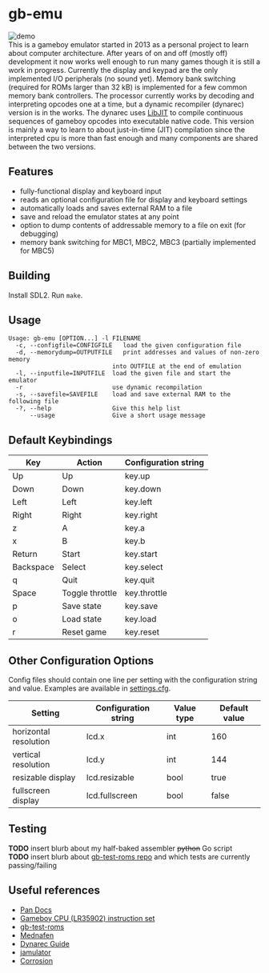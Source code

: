 # gb-emu
![demo](https://github.com/ayrtonm/gb-emu/blob/master/demo.gif)  
This is a gameboy emulator started in 2013 as a personal project to learn about computer architecture. After years of on and off (mostly off) development it now works well enough to run many games though it is still a work in progress. Currently the display and keypad are the only implemented I/O peripherals (no sound yet). Memory bank switching (required for ROMs larger than 32 kB) is implemented for a few common memory bank controllers. The processor currently works by decoding and interpreting opcodes one at a time, but a dynamic recompiler (dynarec) version is in the works. The dynarec uses [LibJIT](https://www.gnu.org/software/libjit/) to compile continuous sequences of gameboy opcodes into executable native code. This version is mainly a way to learn to about just-in-time (JIT) compilation since the interpreted cpu is more than fast enough and many components are shared between the two versions.

## Features
- fully-functional display and keyboard input
- reads an optional configuration file for display and keyboard settings 
- automatically loads and saves external RAM to a file
- save and reload the emulator states at any point
- option to dump contents of addressable memory to a file on exit (for debugging)
- memory bank switching for MBC1, MBC2, MBC3 (partially implemented for MBC5)

## Building
Install SDL2. Run `make`.

## Usage
    Usage: gb-emu [OPTION...] -l FILENAME
      -c, --configfile=CONFIGFILE   load the given configuration file
      -d, --memorydump=OUTPUTFILE   print addresses and values of non-zero memory
                                 into OUTFILE at the end of emulation
      -l, --inputfile=INPUTFILE  load the given file and start the emulator
      -r                         use dynamic recompilation
      -s, --savefile=SAVEFILE    load and save external RAM to the following file
      -?, --help                 Give this help list
          --usage                Give a short usage message

## Default Keybindings

| Key       | Action          | Configuration string   |
| --------- | --------------- | ---------------------- |
| Up        | Up              | key.up                 |
| Down      | Down            | key.down               |
| Left      | Left            | key.left               |
| Right     | Right           | key.right              |
| z         | A               | key.a                  |
| x         | B               | key.b                  |
| Return    | Start           | key.start              |
| Backspace | Select          | key.select             |
| q         | Quit            | key.quit               |
| Space     | Toggle throttle | key.throttle           |
| p         | Save state      | key.save               |
| o         | Load state      | key.load               |
| r         | Reset game      | key.reset              |

## Other Configuration Options

Config files should contain one line per setting with the configuration string and value. Examples are available in [settings.cfg](https://github.com/ayrtonm/gb-emu/blob/master/settings.cfg).

| Setting               | Configuration string | Value type | Default value |
| --------------------- | -------------------- | ---------- | ------------- |
| horizontal resolution | lcd.x                | int        | 160           |
| vertical resolution   | lcd.y                | int        | 144           |
| resizable display     | lcd.resizable        | bool       | true          |
| fullscreen display    | lcd.fullscreen       | bool       | false         |

 
## Testing
**TODO** insert blurb about my half-baked assembler ~~python~~ Go script  
**TODO** insert blurb about [gb-test-roms repo](https://github.com/retrio/gb-test-roms) and which tests are currently passing/failing

## Useful references

- [Pan Docs](https://problemkaputt.de/pandocs.htm)
- [Gameboy CPU (LR35902) instruction set](http://www.pastraiser.com/cpu/gameboy/gameboy_opcodes.html)
- [gb-test-roms](https://github.com/retrio/gb-test-roms)
- [Mednafen](https://mednafen.github.io/)
- [Dynarec Guide](https://github.com/marco9999/Dynarec_Guide)
- [jamulator](https://andrewkelley.me/post/jamulator.html)
- [Corrosion](https://bheisler.github.io/post/experiments-in-nes-jit-compilation/)

